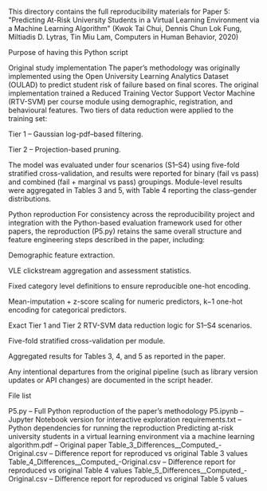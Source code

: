 This directory contains the full reproducibility materials for Paper 5: "Predicting At-Risk University Students in a Virtual Learning Environment via a Machine Learning Algorithm" (Kwok Tai Chui, Dennis Chun Lok Fung, Miltiadis D. Lytras, Tin Miu Lam, Computers in Human Behavior, 2020)

Purpose of having this Python script

Original study implementation
The paper’s methodology was originally implemented using the Open University Learning Analytics Dataset (OULAD) to predict student risk of failure based on final scores. The original implementation trained a Reduced Training Vector Support Vector Machine (RTV-SVM) per course module using demographic, registration, and behavioural features. Two tiers of data reduction were applied to the training set:

Tier 1 – Gaussian log-pdf–based filtering.

Tier 2 – Projection-based pruning.

The model was evaluated under four scenarios (S1–S4) using five-fold stratified cross-validation, and results were reported for binary (fail vs pass) and combined (fail + marginal vs pass) groupings. Module-level results were aggregated in Tables 3 and 5, with Table 4 reporting the class–gender distributions.

Python reproduction
For consistency across the reproducibility project and integration with the Python-based evaluation framework used for other papers, the reproduction (P5.py) retains the same overall structure and feature engineering steps described in the paper, including:

Demographic feature extraction.

VLE clickstream aggregation and assessment statistics.

Fixed category level definitions to ensure reproducible one-hot encoding.

Mean-imputation + z-score scaling for numeric predictors, k−1 one-hot encoding for categorical predictors.

Exact Tier 1 and Tier 2 RTV-SVM data reduction logic for S1–S4 scenarios.

Five-fold stratified cross-validation per module.

Aggregated results for Tables 3, 4, and 5 as reported in the paper.

Any intentional departures from the original pipeline (such as library version updates or API changes) are documented in the script header.

File list

P5.py – Full Python reproduction of the paper’s methodology
P5.ipynb – Jupyter Notebook version for interactive exploration
requirements.txt – Python dependencies for running the reproduction
Predicting at-risk university students in a virtual learning environment via a machine learning algorithm.pdf – Original paper
Table_3_Differences__Computed_-Original.csv – Difference report for reproduced vs original Table 3 values
Table_4_Differences__Computed_-Original.csv – Difference report for reproduced vs original Table 4 values
Table_5_Differences__Computed_-Original.csv – Difference report for reproduced vs original Table 5 values
